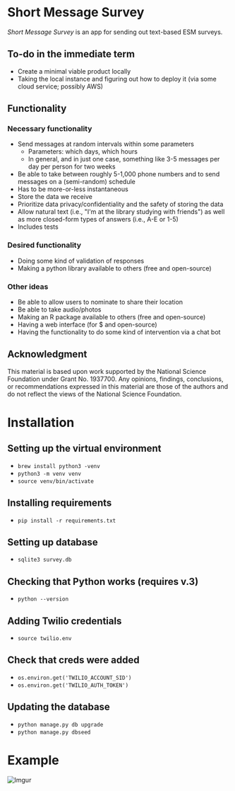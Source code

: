 # Short Message Survey

*Short Message Survey* is an app for sending out text-based ESM surveys.

## To-do in the immediate term

- Create a minimal viable product locally
- Taking the local instance and figuring out how to deploy it (via some cloud service; possibly AWS)

## Functionality

### Necessary functionality

- Send messages at random intervals within some parameters
  - Parameters: which days, which hours
  - In general, and in just one case, something like 3-5 messages per day per person for two weeks
- Be able to take between roughly 5-1,000 phone numbers and to send messages on a (semi-random) schedule
- Has to be more-or-less instantaneous 
- Store the data we receive
- Prioritize data privacy/confidentiality and the safety of storing the data
- Allow natural text (i.e., "I'm at the library studying with friends") as well as more closed-form types of answers (i.e., A-E or 1-5)
- Includes tests

### Desired functionality

- Doing some kind of validation of responses
- Making a python library available to others (free and open-source)

### Other ideas

- Be able to allow users to nominate to share their location
- Be able to take audio/photos
- Making an R package available to others (free and open-source)
- Having a web interface (for $ and open-source)
- Having the functionality to do some kind of intervention via a chat bot

## Acknowledgment

This material is based upon work supported by the National Science Foundation under Grant No. 1937700. Any opinions, findings, conclusions, or recommendations expressed in this material are those of the authors and do not reflect the views of the National Science Foundation.

# Installation

## Setting up the virtual environment

- `brew install python3 -venv`
- `python3 -m venv venv`
- `source venv/bin/activate`

## Installing requirements

- `pip install -r requirements.txt`

## Setting up database

- `sqlite3 survey.db`

## Checking that Python works (requires v.3)

- `python --version`

## Adding Twilio credentials

- `source twilio.env`

## Check that creds were added

- `os.environ.get('TWILIO_ACCOUNT_SID')`
- `os.environ.get('TWILIO_AUTH_TOKEN')`

## Updating the database

- `python manage.py db upgrade`
- `python manage.py dbseed`

# Example

![Imgur](https://i.imgur.com/phHIZRt.png)
